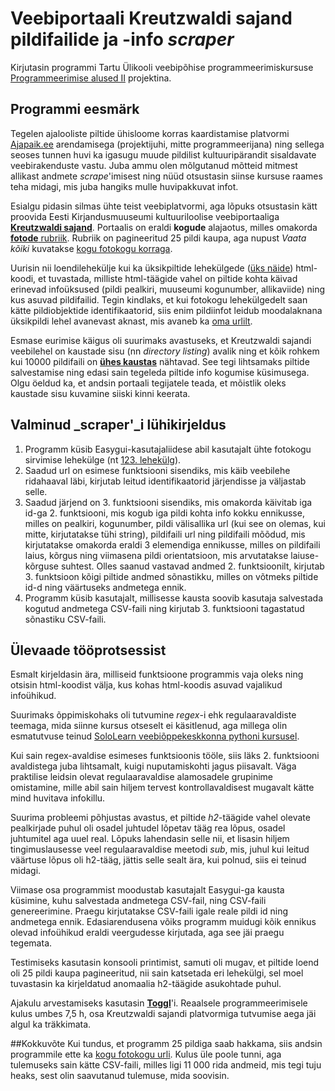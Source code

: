 # Veebiportaali Kreutzwaldi sajand pildifailide ja -info _scraper_
Kirjutasin programmi Tartu Ülikooli veebipõhise programmeerimiskursuse [Programmeerimise alused II](https://courses.cs.ut.ee/2017/eprogalused2/) projektina.


## Programmi eesmärk
Tegelen ajalooliste piltide ühisloome korras kaardistamise platvormi [Ajapaik.ee](https://ajapaik.ee) arendamisega (projektijuhi, mitte programmeerijana) ning sellega seoses tunnen huvi ka igasugu muude pildilist kultuuripärandit sisaldavate veebirakenduste vastu. Juba ammu olen mõlgutanud mõtteid mitmest allikast andmete _scrape_'imisest ning nüüd otsustasin siinse kursuse raames teha midagi, mis juba hangiks mulle huvipakkuvat infot. 

Esialgu pidasin silmas ühte teist veebiplatvormi, aga lõpuks otsustasin kätt proovida Eesti Kirjandusmuuseumi kultuuriloolise veebiportaaliga [**Kreutzwaldi sajand**](http://kreutzwald.kirmus.ee/). Portaalis on eraldi **kogude** alajaotus, milles omakorda [**fotode** rubriik](http://krzwlive.kirmus.ee/et/lisamaterjalid/ajatelje_materjalid?table=Scans). Rubriik on pagineeritud 25 pildi kaupa, aga nupust *Vaata kõiki* kuvatakse [kogu fotokogu korraga](http://krzwlive.kirmus.ee/et/lisamaterjalid/ajatelje_materjalid?table=Scans&page=all).

Uurisin nii loendilehekülje kui ka üksikpiltide lehekülgede ([üks näide](http://krzwlive.kirmus.ee/et/lisamaterjalid/ajatelje_materjalid?item_id=4105&page_start=&table=Scans)) html-koodi, et tuvastada, milliste html-täägide vahel on piltide kohta käivad erinevad infoüksused (pildi pealkiri, muuseumi kogunumber, allikaviide) ning kus asuvad pildifailid. Tegin kindlaks, et kui fotokogu lehekülgedelt saan kätte pildiobjektide identifikaatorid, siis enim pildiinfot leidub moodalaknana üksikpildi lehel avanevast aknast, mis avaneb ka [oma urlilt](http://krzwlive.kirmus.ee/et/lisamaterjalid/ajatelje_materjalid?image_id=4105&action=scan&hide_template=1).

Esmase eurimise käigus oli suurimaks avastuseks, et Kreutzwaldi sajandi veebilehel on kaustade sisu (nn _directory listing_) avalik ning et kõik rohkem kui 10000 pildifaili on [**ühes kaustas**](http://krzwlive.kirmus.ee/scans/) nähtavad. See tegi lihtsamaks piltide salvestamise ning edasi sain tegeleda piltide info kogumise küsimusega. Olgu öeldud ka, et andsin portaali tegijatele teada, et mõistlik oleks kaustade sisu kuvamine siiski kinni keerata.

## Valminud _scraper'_i lühikirjeldus
1. Programm küsib Easygui-kasutajaliidese abil kasutajalt ühte fotokogu sirvimise lehekülge (nt [123. lehekülg](http://krzwlive.kirmus.ee/et/lisamaterjalid/ajatelje_materjalid?table=Scans&page=123)).
2. Saadud url on esimese funktsiooni sisendiks, mis käib veebilehe ridahaaval läbi, kirjutab leitud identifikaatorid järjendisse ja väljastab selle.
3. Saadud järjend on 3. funktsiooni sisendiks, mis omakorda käivitab iga id-ga 2. funktsiooni, mis kogub iga pildi kohta info kokku ennikusse, milles on pealkiri, kogunumber, pildi välisallika url (kui see on olemas, kui mitte, kirjutatakse tühi string), pildifaili url ning pildifaili mõõdud, mis kirjutatakse omakorda eraldi 3 elemendiga ennikusse, milles on pildifaili laius, kõrgus ning viimasena pildi orientatsioon, mis arvutatakse laiuse-kõrguse suhtest. Olles saanud vastavad andmed 2. funktsioonilt, kirjutab 3. funktsioon kõigi piltide andmed sõnastikku, milles on võtmeks piltide id-d ning väärtuseks andmetega ennik.
4. Programm küsib kasutajalt, millisesse kausta soovib kasutaja salvestada kogutud andmetega CSV-faili ning kirjutab 3. funktsiooni tagastatud sõnastiku CSV-faili.

## Ülevaade tööprotsessist
Esmalt kirjeldasin ära, milliseid funktsioone programmis vaja oleks ning otsisin html-koodist välja, kus kohas html-koodis asuvad vajalikud infoühikud.

Suurimaks õppimiskohaks oli tutvumine _regex_-i ehk regulaaravaldiste teemaga, mida siinne kursus otseselt ei käsitlenud, aga millega olin esmatutvuse teinud [SoloLearn veebiõppekeskkonna pythoni kursusel](https://www.sololearn.com/Play/Python).

Kui sain regex-avaldise esimeses funktsioonis tööle, siis läks 2. funktsiooni avaldistega juba lihtsamalt, kuigi nuputamiskohti jagus piisavalt. Väga praktilise leidsin olevat regulaaravaldise alamosadele grupinime omistamine, mille abil sain hiljem tervest kontrollavaldisest mugavalt kätte mind huvitava infokillu.

Suurima probleemi põhjustas avastus, et piltide _h2_-täägide vahel olevate pealkirjade puhul oli osadel juhtudel lõpetav tääg rea lõpus, osadel juhtumitel aga uuel real. Lõpuks lahendasin selle nii, et lisasin hiljem tingimuslausesse veel regulaaravaldise meetodi _sub_, mis, juhul kui leitud väärtuse lõpus oli h2-tääg, jättis selle sealt ära, kui polnud, siis ei teinud midagi.

Viimase osa programmist moodustab kasutajalt Easygui-ga kausta küsimine, kuhu salvestada andmetega CSV-fail, ning CSV-faili genereerimine. Praegu kirjutatakse CSV-faili igale reale pildi id ning andmetega ennik. Edasiarendusena võiks programm muidugi kõik ennikus olevad infoühikud eraldi veergudesse kirjutada, aga see jäi praegu tegemata.

Testimiseks kasutasin konsooli printimist, samuti oli mugav, et piltide loend oli 25 pildi kaupa pagineeritud, nii sain katsetada eri lehekülgi, sel moel tuvastasin ka kirjeldatud anomaalia h2-täägide asukohtade puhul.

Ajakulu arvestamiseks kasutasin [**Toggl**](https://toggl.com)'i. Reaalsele programmeerimisele kulus umbes 7,5 h, osa Kreutzwaldi sajandi platvormiga tutvumise aega jäi algul ka träkkimata.

##Kokkuvõte
Kui tundus, et programm 25 pildiga saab hakkama, siis andsin programmile ette ka [kogu fotokogu urli](http://krzwlive.kirmus.ee/et/lisamaterjalid/ajatelje_materjalid?table=Scans&page=all). Kulus üle poole tunni, aga tulemuseks sain kätte CSV-faili, milles ligi 11 000 rida andmeid, mis tegi tuju heaks, sest olin saavutanud tulemuse, mida soovisin.
